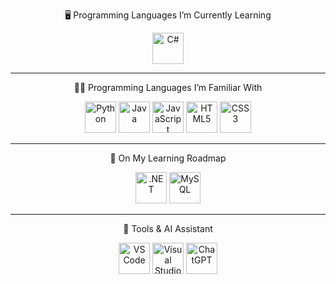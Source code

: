 <p align="center">
🖥️ Programming Languages I’m Currently Learning 
</p>
<p align="center">
  <img src="https://cdn.jsdelivr.net/gh/devicons/devicon/icons/csharp/csharp-original.svg" width="50" height="50" alt="C#" />
</p>

---


<p align="center">
 👨‍💻 Programming Languages I’m Familiar With
</p>
<p align="center">
<img src="https://cdn.jsdelivr.net/gh/devicons/devicon/icons/python/python-original.svg" width="50" height="50" alt="Python" />
<img src="https://cdn.jsdelivr.net/gh/devicons/devicon/icons/java/java-original.svg" width="50" height="50" alt="Java" />
<img src="https://cdn.jsdelivr.net/gh/devicons/devicon/icons/javascript/javascript-original.svg" width="50" height="50" alt="JavaScript" />
<img src="https://cdn.jsdelivr.net/gh/devicons/devicon/icons/html5/html5-original.svg" width="50" height="50" alt="HTML5" />
<img src="https://cdn.jsdelivr.net/gh/devicons/devicon/icons/css3/css3-original.svg" width="50" height="50" alt="CSS3" />
</p>


---
<p align="center">
  🎯 On My Learning Roadmap
</p>
<p align="center">

  <img src="https://cdn.jsdelivr.net/gh/devicons/devicon/icons/dot-net/dot-net-original.svg" width="50" height="50" alt=".NET" />
  <img src="https://cdn.jsdelivr.net/gh/devicons/devicon/icons/mysql/mysql-original.svg" width="50" height="50" alt="MySQL" />
</p>

---
<p align="center">
  🧰 Tools & AI Assistant
</p>

<p align="center">
  <img src="https://cdn.jsdelivr.net/gh/devicons/devicon/icons/vscode/vscode-original.svg" width="50" height="50" alt="VS Code" />
  <img src="https://cdn.jsdelivr.net/gh/devicons/devicon/icons/visualstudio/visualstudio-plain.svg" width="50" height="50" alt="Visual Studio" />
  <img src="https://upload.wikimedia.org/wikipedia/commons/0/04/ChatGPT_logo.svg" width="50" height="50" alt="ChatGPT" />
</p>

